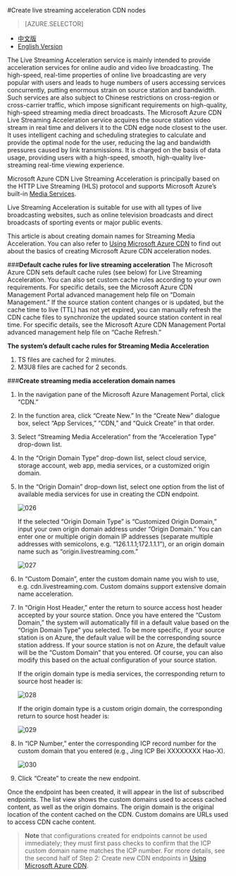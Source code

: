 <properties linkid="dev-net-common-tasks-cdn" urlDisplayName="CDN" pageTitle="Create Live Streaming Acceleration-Type CDNs – Azure Feature Guide" metaKeywords="Azure CDN, Azure CDN, Azure blobs, Azure caching, Azure add-on, Live Streaming, streaming acceleration, CDN acceleration, CDN service, mainstream CDN, live streaming acceleration, media service, Azure Media Service, cache rules, HLS, CDN technical documentation, CDN help files, live video streaming acceleration, direct broadcast acceleration" description="Learn how to create Live Streaming Acceleration-type CDNs on Microsoft Azure Management Portal, and learn about default caching rules for Download CDNs." metaCanonical="" services="" documentationCenter=".NET" title="" authors="" solutions="" manager="" editor="" />
<tags ms.service="cdn"
    ms.date=""
    wacn.date="2/23/2016"
    />

#Create live streaming acceleration CDN nodes

> [AZURE.SELECTOR]
- [中文版](/documentation/articles/cdn-how-to-create-LiveStreaming-CDN-endpoint)
- [English Version](/documentation/articles/cdn-enus-how-to-create-LiveStreaming-CDN-endpoint)

The Live Streaming Acceleration service is mainly intended to provide acceleration services for online audio and video live broadcasting. The high-speed, real-time properties of online live broadcasting are very popular with users and leads to huge numbers of users accessing services concurrently, putting enormous strain on source station and bandwidth. Such services are also subject to Chinese restrictions on cross-region or cross-carrier traffic, which impose significant requirements on high-quality, high-speed streaming media direct broadcasts. The Microsoft Azure CDN Live Streaming Acceleration service acquires the source station video stream in real time and delivers it to the CDN edge node closest to the user. It uses intelligent caching and scheduling strategies to calculate and provide the optimal node for the user, reducing the lag and bandwidth pressures caused by link transmissions. It is charged on the basis of data usage, providing users with a high-speed, smooth, high-quality live-streaming real-time viewing experience.

Microsoft Azure CDN Live Streaming Acceleration is principally based on the HTTP Live Streaming (HLS) protocol and supports Microsoft Azure’s built-in [Media Services](http://www.windowsazure.cn/home/features/media-services/).

Live Streaming Acceleration is suitable for use with all types of live broadcasting websites, such as online television broadcasts and direct broadcasts of sporting events or major public events.

This article is about creating domain names for Streaming Media Acceleration. You can also refer to [Using Microsoft Azure CDN](http://www.windowsazure.cn/documentation/articles/cdn-enus-how-to-use/) to find out about the basics of creating Microsoft Azure CDN acceleration nodes.

###**Default cache rules for live streaming acceleration**
The Microsoft Azure CDN sets default cache rules (see below) for Live Streaming Acceleration. You can also set custom cache rules according to your own requirements. For specific details, see the Microsoft Azure CDN Management Portal advanced management help file on “Domain Management.” If the source station content changes or is updated, but the cache time to live (TTL) has not yet expired, you can manually refresh the CDN cache files to synchronize the updated source station content in real time. For specific details, see the Microsoft Azure CDN Management Portal advanced management help file on “Cache Refresh.”

**The system’s default cache rules for Streaming Media Acceleration**

 1. TS files are cached for 2 minutes.
 2. M3U8 files are cached for 2 seconds. 
      
###**Create streaming media acceleration domain names**

1. In the navigation pane of the Microsoft Azure Management Portal, click “CDN.”
2. In the function area, click “Create New.” In the “Create New” dialogue box, select “App Services,” “CDN,” and “Quick Create” in that order.
3. Select “Streaming Media Acceleration” from the “Acceleration Type” drop-down list.
4. In the “Origin Domain Type” drop-down list, select cloud service, storage account, web app, media services, or a customized origin domain.
5. In the “Origin Domain” drop-down list, select one option from the list of available media services for use in creating the CDN endpoint. 
 
    ![026](./media/cdn-doc/ls-en-001.png)

    If the selected “Origin Domain Type” is “Customized Origin Domain,” input your own origin domain address under “Origin Domain.” You can enter one or multiple origin domain IP addresses (separate multiple addresses with semicolons, e.g. “126.1.1.1;172.1.1.1”), or an origin domain name such as “origin.livestreaming.com.”

    ![027](./media/cdn-doc/ls-en-002.png)

6. In “Custom Domain”, enter the custom domain name you wish to use, e.g. cdn.livestreaming.com. Custom domains support extensive domain name acceleration.
7. In “Origin Host Header,” enter the return to source access host header accepted by your source station. Once you have entered the “Custom Domain,” the system will automatically fill in a default value based on the “Origin Domain Type” you selected. To be more specific, if your source station is on Azure, the default value will be the corresponding source station address. If your source station is not on Azure, the default value will be the “Custom Domain” that you entered. Of course, you can also modify this based on the actual configuration of your source station.

    If the origin domain type is media services, the corresponding return to source host header is:

    ![028](./media/cdn-doc/ls-en-003.png)
    
    If the origin domain type is a custom origin domain, the corresponding return to source host header is:

    ![029](./media/cdn-doc/ls-en-004.png)
    
      
8. In “ICP Number,” enter the corresponding ICP record number for the custom domain that you entered (e.g., Jing ICP Bei XXXXXXXX Hao-X).
     
    ![030](./media/cdn-doc/ls-en-005.png)

9. Click “Create” to create the new endpoint.

Once the endpoint has been created, it will appear in the list of subscribed endpoints. The list view shows the custom domains used to access cached content, as well as the origin domains. 
The origin domain is the original location of the content cached on the CDN. Custom domains are URLs used to access CDN cache content.

>**Note** that configurations created for endpoints cannot be used immediately; they must first pass checks to confirm that the ICP custom domain name matches the ICP number. For more details, see the second half of Step 2: Create new CDN endpoints in [Using Microsoft Azure CDN](http://www.windowsazure.cn/documentation/articles/cdn-enus-how-to-use/).

<!---HONumber=CDN_1201_2015-->
